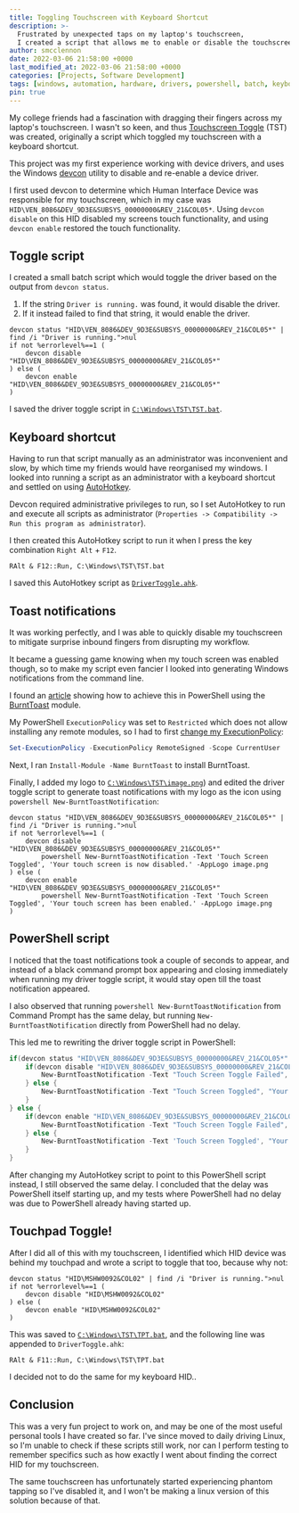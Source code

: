 ```yaml
---
title: Toggling Touchscreen with Keyboard Shortcut
description: >-
  Frustrated by unexpected taps on my laptop's touchscreen,
  I created a script that allows me to enable or disable the touchscreen with a keyboard shortcut.
author: smcclennon
date: 2022-03-06 21:58:00 +0000
last_modified_at: 2022-03-06 21:58:00 +0000
categories: [Projects, Software Development]
tags: [windows, automation, hardware, drivers, powershell, batch, keyboard-shortcut, device-management]
pin: true
---
```


My college friends had a fascination with dragging their fingers across my laptop's touchscreen. I wasn't so keen, and thus [Touchscreen Toggle](https://github.com/smcclennon/old-projects/blob/master/touchscreen_toggle) (TST) was created, originally a script which toggled my touchscreen with a keyboard shortcut.

This project was my first experience working with device drivers, and uses the Windows [devcon](https://github.com/Microsoft/Windows-driver-samples/tree/master/setup/devcon) utility to disable and re-enable a device driver.

I first used devcon to determine which Human Interface Device was responsible for my touchscreen, which in my case was `HID\VEN_8086&DEV_9D3E&SUBSYS_00000000&REV_21&COL05*`. Using `devcon disable` on this HID disabled my screens touch functionality, and using `devcon enable` restored the touch functionality.

## Toggle script

I created a small batch script which would toggle the driver based on the output from `devcon status`.

1. If the string `Driver is running.` was found, it would disable the driver.
2. If it instead failed to find that string, it would enable the driver.

```batch
devcon status "HID\VEN_8086&DEV_9D3E&SUBSYS_00000000&REV_21&COL05*" | find /i "Driver is running.">nul
if not %errorlevel%==1 (
    devcon disable "HID\VEN_8086&DEV_9D3E&SUBSYS_00000000&REV_21&COL05*"
) else (
    devcon enable "HID\VEN_8086&DEV_9D3E&SUBSYS_00000000&REV_21&COL05*"
)
```

I saved the driver toggle script in [`C:\Windows\TST\TST.bat`](https://github.com/smcclennon/old-projects/blob/master/touchscreen_toggle/TST.bat).

## Keyboard shortcut

Having to run that script manually as an administrator was inconvenient and slow, by which time my friends would have reorganised my windows. I looked into running a script as an administrator with a keyboard shortcut and settled on using [AutoHotkey](https://www.autohotkey.com/).

Devcon required administrative privileges to run, so I set AutoHotkey to run and execute all scripts as administrator (`Properties -> Compatibility -> Run this program as administrator`).

I then created this AutoHotkey script to run it when I press the key combination `Right Alt` + `F12`.  

```
﻿RAlt & F12::Run, C:\Windows\TST\TST.bat
```

I saved this AutoHotkey script as [`DriverToggle.ahk`](https://github.com/smcclennon/old-projects/blob/master/touchscreen_toggle/DriverToggle.ahk).

## Toast notifications

It was working perfectly, and I was able to quickly disable my touchscreen to mitigate surprise inbound fingers from disrupting my workflow.

It became a guessing game knowing when my touch screen was enabled though, so to make my script even fancier I looked into generating Windows notifications from the command line.

I found an [article](https://www.addictivetips.com/windows-tips/show-a-custom-toast-notification-on-windows-10/) showing how to achieve this in PowerShell using the [BurntToast](https://github.com/Windos/BurntToast) module.

My PowerShell `ExecutionPolicy` was set to `Restricted` which does not allow installing any remote modules, so I had to first [change my ExecutionPolicy](https://docs.microsoft.com/en-gb/powershell/module/microsoft.powershell.security/set-executionpolicy?view=powershell-6):  

```powershell
Set-ExecutionPolicy -ExecutionPolicy RemoteSigned -Scope CurrentUser
```

Next, I ran `Install-Module -Name BurntToast` to install BurntToast.

Finally, I added my logo to [`C:\Windows\TST\image.png`](https://github.com/smcclennon/old-projects/blob/master/touchscreen_toggle/image.png)) and edited the driver toggle script to generate toast notifications with my logo as the icon using `powershell New-BurntToastNotification`:  

```batch
devcon status "HID\VEN_8086&DEV_9D3E&SUBSYS_00000000&REV_21&COL05*" | find /i "Driver is running.">nul
if not %errorlevel%==1 (
    devcon disable "HID\VEN_8086&DEV_9D3E&SUBSYS_00000000&REV_21&COL05*"
        powershell New-BurntToastNotification -Text 'Touch Screen Toggled', 'Your touch screen is now disabled.' -AppLogo image.png
) else (
    devcon enable "HID\VEN_8086&DEV_9D3E&SUBSYS_00000000&REV_21&COL05*"
        powershell New-BurntToastNotification -Text 'Touch Screen Toggled', 'Your touch screen has been enabled.' -AppLogo image.png
)
```

## PowerShell script

I noticed that the toast notifications took a couple of seconds to appear, and instead of a black command prompt box appearing and closing immediately when running my driver toggle script, it would stay open till the toast notification appeared.

I also observed that running `powershell New-BurntToastNotification` from Command Prompt has the same delay, but running `New-BurntToastNotification` directly from PowerShell had no delay.

This led me to rewriting the driver toggle script in PowerShell:  

```powershell
if(devcon status "HID\VEN_8086&DEV_9D3E&SUBSYS_00000000&REV_21&COL05*" | find /i "Driver is running.") {
    if(devcon disable "HID\VEN_8086&DEV_9D3E&SUBSYS_00000000&REV_21&COL05*" | find /i "Disable failed") {
        New-BurntToastNotification -Text "Touch Screen Toggle Failed", "Failed to disable your touch screen (Am I running with administrator permissions? Is your hardware ID correct?)" -AppLogo image.png
    } else {
        New-BurntToastNotification -Text "Touch Screen Toggled", "Your touch screen is now disabled." -AppLogo image.png
    }
} else {
    if(devcon enable "HID\VEN_8086&DEV_9D3E&SUBSYS_00000000&REV_21&COL05*" | find /i "Enable failed") {
        New-BurntToastNotification -Text "Touch Screen Toggle Failed", "Failed to enable your touch screen (Am I running with administrator permissions? Is your hardware ID correct?)" -AppLogo image.png
    } else {
        New-BurntToastNotification -Text 'Touch Screen Toggled', "Your touch screen has been enabled." -AppLogo image.png
    }
}
```

After changing my AutoHotkey script to point to this PowerShell script instead, I still observed the same delay. I concluded that the delay was PowerShell itself starting up, and my tests where PowerShell had no delay was due to PowerShell already having started up.

## Touchpad Toggle!

After I did all of this with my touchscreen, I identified which HID device was behind my touchpad and wrote a script to toggle that too, because why not:  

```batch
devcon status "HID\MSHW0092&COL02" | find /i "Driver is running.">nul
if not %errorlevel%==1 (
    devcon disable "HID\MSHW0092&COL02"
) else (
    devcon enable "HID\MSHW0092&COL02"
)
```

This was saved to [`C:\Windows\TST\TPT.bat`](https://github.com/smcclennon/old-projects/blob/master/touchscreen_toggle/TPT.bat), and the following line was appended to `DriverToggle.ahk`:  

```
RAlt & F11::Run, C:\Windows\TST\TPT.bat
```

I decided not to do the same for my keyboard HID..

## Conclusion

This was a very fun project to work on, and may be one of the most useful personal tools I have created so far. I've since moved to daily driving Linux, so I'm unable to check if these scripts still work, nor can I perform testing to remember specifics such as how exactly I went about finding the correct HID for my touchscreen.

The same touchscreen has unfortunately started experiencing phantom tapping so I've disabled it, and I won't be making a linux version of this solution because of that.